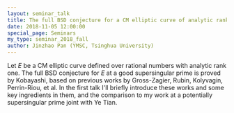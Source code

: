 ```yaml
---
layout: seminar_talk
title: The full BSD conjecture for a CM elliptic curve of analytic rank one at a supersingular prime (I)
date: 2018-11-05 12:00:00
special_page: Seminars
my_type: seminar_2018_fall
author: Jinzhao Pan (YMSC, Tsinghua University)
---
```


Let *E* be a CM elliptic curve defined over rational numbers with analytic rank one. The full BSD conjecture for *E* at a good supersingular prime is proved by Kobayashi, based on previous works by Gross-Zagier, Rubin, Kolyvagin, Perrin-Riou, et al. In the first talk I'll briefly introduce these works and some key ingredients in them, and the comparison to my work at a potentially supersingular prime joint with Ye Tian.

